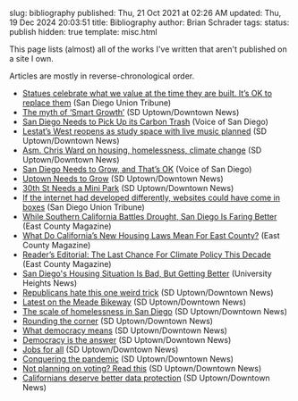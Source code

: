 slug: bibliography
published: Thu, 21 Oct 2021 at 02:26 AM
updated: Thu, 19 Dec 2024 20:03:51 
title: Bibliography
author: Brian Schrader
tags:
status: publish
hidden: true
template: misc.html

This page lists (almost) all of the works I've written that aren't published on a site I own.

Articles are mostly in reverse-chronological order.

- [Statues celebrate what we value at the time they are built. It’s OK to replace them](https://www.sandiegouniontribune.com/opinion/commentary/story/2022-07-15/pete-wilson-statue-museum) (San Diego Union Tribune)
- [The myth of ‘Smart Growth’](https://sduptownnews.com/the-myth-of-smart-growth/)  (SD Uptown/Downtown News)
- [San Diego Needs to Pick Up its Carbon Trash](https://voiceofsandiego.org/2022/07/06/san-diego-needs-to-pick-up-its-carbon-trash/) (Voice of San Diego)
- [Lestat’s West reopens as study space with live music planned](https://sduptownnews.com/lestats-west-reopens-as-study-space-with-live-music-planned/) (SD Uptown/Downtown News)
- [Asm. Chris Ward on housing, homelessness, climate change](https://sduptownnews.com/asm-chris-ward-on-housing-homelessness-climate-change/) (SD Uptown/Downtown News)
- [San Diego Needs to Grow, and That’s OK](https://www.voiceofsandiego.org/topics/opinion/san-diego-needs-to-grow-and-thats-ok/) (Voice of San Diego)
- [Uptown Needs to Grow](https://sduptownnews.com/uptown-needs-to-grow/) (SD Uptown/Downtown News)
- [30th St Needs a Mini Park](https://sduptownnews.com/30th-street-needs-a-mini-park/) (SD Uptown/Downtown News)
- [If the internet had developed differently, websites could have come in boxes](https://www.sandiegouniontribune.com/opinion/commentary/story/2021-10-25/internet-website-domain-privacy-big-data) (San Diego Union Tribune)
- [While Southern California Battles Drought, San Diego Is Faring Better](https://www.eastcountymagazine.org/while-southern-california-battles-drought-san-diego-faring-better) (East County Magazine)
- [What Do California’s New Housing Laws Mean For East County?](https://www.eastcountymagazine.org/what-does-california’s-new-housing-law-mean-east-county) (East County Magazine)
- [Reader’s Editorial: The Last Chance For Climate Policy This Decade](https://www.eastcountymagazine.org/reader’s-editorial-last-chance-climate-policy-decade) (East County Magazine)
- [San Diego's Housing Situation Is Bad, But Getting Better](https://static1.squarespace.com/static/5d70536f1eea820001530bd0/t/61540ba623ad94700fe9f595/1632897964812/UHNews_October2021_web.pdf) (University Heights News)
- [Republicans hate this one weird trick](https://sduptownnews.com/republicans-hate-this-one-weird-trick/) (SD Uptown/Downtown News)
- [Latest on the Meade Bikeway](https://sandiegodowntownnews.com/latest-on-the-meade-bikeway/) (SD Uptown/Downtown News)
- [The scale of homelessness in San Diego](https://sduptownnews.com/the-scale-of-homelessness-in-san-diego/)  (SD Uptown/Downtown News)
- [Rounding the corner](https://sduptownnews.com/guest-editorial-rounding-the-corner/) (SD Uptown/Downtown News)
- [What democracy means](https://sduptownnews.com/guest-editorial-the-way-forward-what-democracy-means/) (SD Uptown/Downtown News)
- [Democracy is the answer](https://sduptownnews.com/the-way-forward-democracy-is-the-answer/) (SD Uptown/Downtown News)
- [Jobs for all](https://sduptownnews.com/guest-editorial-the-way-forward-jobs-for-all/) (SD Uptown/Downtown News)
- [Conquering the pandemic](https://sduptownnews.com/guest-editorial-the-way-forward-conquering-the-pandemic/) (SD Uptown/Downtown News)
- [Not planning on voting? Read this](https://sduptownnews.com/not-planning-on-voting-read-this/) (SD Uptown/Downtown News)
- [Californians deserve better data protection](https://sduptownnews.com/californians-deserve-better-data-protection/) (SD Uptown/Downtown News)
